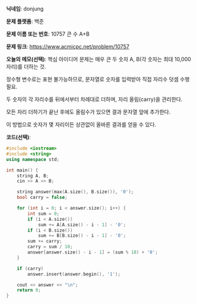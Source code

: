 **닉네임**: donjung

**문제 플랫폼**: 백준

**문제 이름 또는 번호**: 10757 큰 수 A+B

**문제 링크**: https://www.acmicpc.net/problem/10757

**오늘의 메모(선택)**: 
핵심 아이디어
문제는 매우 큰 두 숫자 A, B(각 숫자는 최대 10,000자리)를 더하는 것.

정수형 변수로는 표현 불가능하므로, 문자열로 숫자를 입력받아 직접 자리수 덧셈 수행 필요.

두 숫자의 각 자리수를 뒤에서부터 차례대로 더하며, 자리 올림(carry)을 관리한다.

모든 자리 더하기가 끝난 후에도 올림수가 있으면 결과 문자열 앞에 추가한다.

이 방법으로 숫자가 몇 자리이든 상관없이 올바른 결과를 얻을 수 있다.

**코드(선택)**:

``` c++
#include <iostream>
#include <string>
using namespace std;

int main() {
	string A, B;
	cin >> A >> B;

	string answer(max(A.size(), B.size()), '0');
	bool carry = false;

	for (int i = 0; i < answer.size(); i++) {
		int sum = 0;
		if (i < A.size())
			sum += A[A.size() - i - 1] - '0';
		if (i < B.size())
			sum += B[B.size() - i - 1] - '0';
		sum += carry;
		carry = sum / 10;
		answer[answer.size() - i - 1] = (sum % 10) + '0';
	}

	if (carry)
		answer.insert(answer.begin(), '1');

	cout << answer << "\n";
	return 0;
}
```
